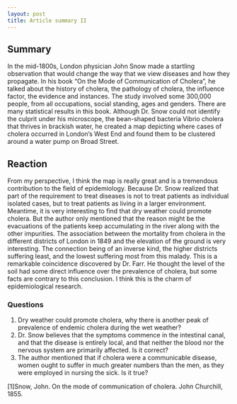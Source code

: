 ```yaml
---
layout: post
title: Article summary II
---
```


## Summary
In the mid-1800s, London physician John Snow made a startling observation that would change the way that we view diseases and how they propagate. In his book “On the Mode of Communication of Cholera”, he talked about the history of cholera, the pathology of cholera, the influence factor, the evidence and instances. The study involved some 300,000 people, from all occupations, social standing, ages and genders. There are many statistical results in this book.  Although Dr. Snow could not identify the culprit under his microscope, the bean-shaped bacteria Vibrio cholera that thrives in brackish water, he created a map depicting where cases of cholera occurred in London’s West End and found them to be clustered around a water pump on Broad Street.

## Reaction
From my perspective, I think the map is really great and is a tremendous contribution to the field of epidemiology. Because Dr. Snow realized that part of the requirement to treat diseases is not to treat patients as individual isolated cases, but to treat patients as living in a larger environment. Meantime, it is very interesting to find that dry weather could promote cholera. But the author only mentioned that the reason might be the evacuations of the patients keep accumulating in the river along with the other impurities. The association between the mortality from cholera in the different districts of London in 1849 and the elevation of the ground is very interesting. The connection being of an inverse kind, the higher districts suffering least, and the lowest suffering most from this malady. This is a remarkable coincidence discovered by Dr. Farr. He thought the level of the soil had some direct influence over the prevalence of cholera, but some facts are contrary to this conclusion. I think this is the charm of epidemiological research.

### Questions
1.	Dry weather could promote cholera, why there is another peak of prevalence of endemic cholera during the wet weather?
2.	Dr. Snow believes that the symptoms commence in the intestinal canal, and that the disease is entirely local, and that neither the blood nor the nervous system are primarily affected. Is it correct?
3.	The author mentioned that if cholera were a communicable disease, women ought to suffer in much greater numbers than the men, as they were employed in nursing the sick. Is it true?


[1]Snow, John. On the mode of communication of cholera. John Churchill, 1855.
